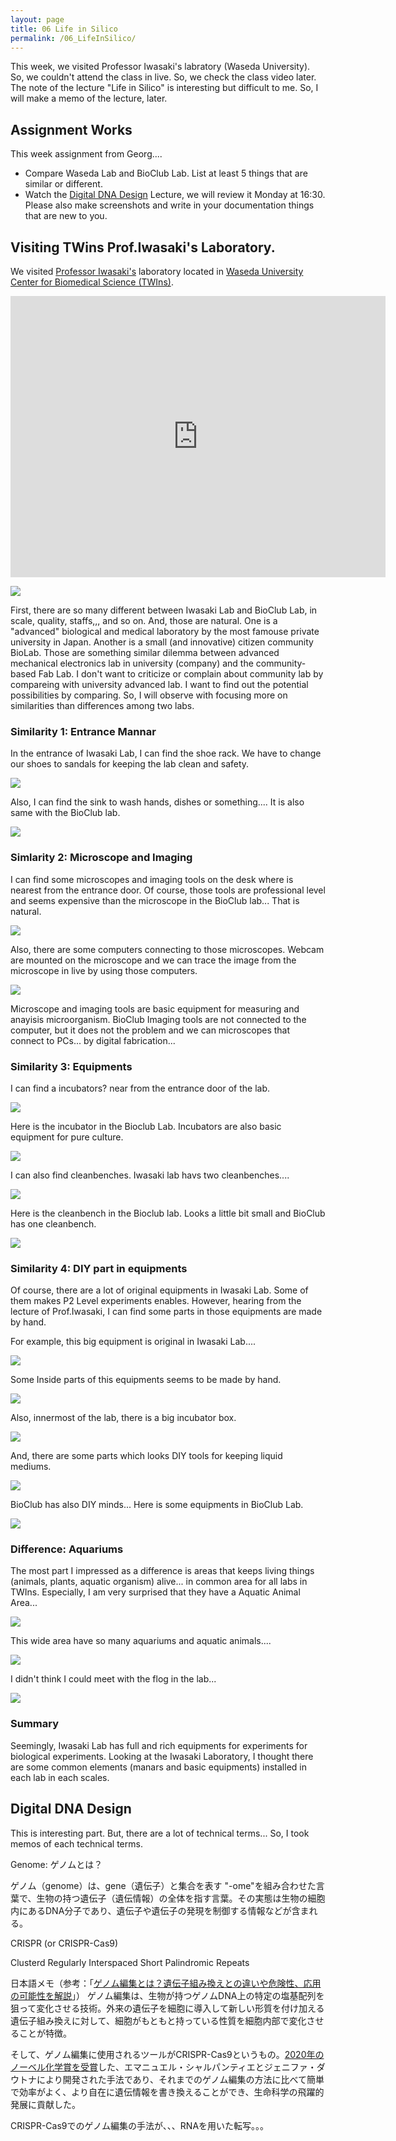 ```yaml
---
layout: page
title: 06 Life in Silico
permalink: /06_LifeInSilico/
---
```


This week, we visited Professor Iwasaki's labratory (Waseda University). So, we couldn't attend the class in live. So, we check the class video later. The note of the lecture "Life in Silico" is interesting but difficult to me. So, I will make a memo of the lecture, later.

## Assignment Works

This week assignment from Georg....

- Compare Waseda Lab and BioClub Lab. List at least 5 things that are similar or different.
- Watch the [Digital DNA Design](https://vimeo.com/696442612) Lecture, we will review it Monday at 16:30. Please also make screenshots and write in your documentation things that are new to you.


## Visiting TWins Prof.Iwasaki's Laboratory.

We visited [Professor Iwasaki's](https://hideo-iwasaki.com/work) laboratory located in [Waseda University Center for Biomedical Science (TWIns)](https://www.waseda.jp/inst/twins/en/).

<iframe src="https://www.google.com/maps/embed?pb=!1m18!1m12!1m3!1d3240.1618050071543!2d139.71945371586287!3d35.697635680190274!2m3!1f0!2f0!3f0!3m2!1i1024!2i768!4f13.1!3m3!1m2!1s0x60188ce52c8ea001%3A0x79f2b7425642a965!2z5pep56iy55Sw5aSn5a2mIOWFiOerr-eUn-WRveWMu-enkeWtpuOCu-ODs-OCv-ODvO-8iFRXSW5z77yJ!5e0!3m2!1sja!2sjp!4v1649603320171!5m2!1sja!2sjp" width="600" height="450" style="border:0;" allowfullscreen="" loading="lazy" referrerpolicy="no-referrer-when-downgrade"></iframe>

![](../images/week06/6-1.jpg)

First, there are so many different between Iwasaki Lab and BioClub Lab, in scale, quality, staffs,,, and so on. And, those are natural. One is a "advanced" biological and medical laboratory by the most famouse private university in Japan. Another is a small (and innovative) citizen community BioLab. Those are something similar dilemma between advanced mechanical electronics lab in university (company) and the community-based Fab Lab. I don't want to criticize or complain about community lab by compareing with university advanced lab. I want to find out the potential possibilities by comparing. So, I will observe with focusing more on similarities than differences among two labs.

### Similarity 1: Entrance Mannar

In the entrance of Iwasaki Lab, I can find the shoe rack. We have to change our shoes to sandals for keeping the lab clean and safety. 

![](../images/week06/6-2.jpg)

Also, I can find the sink to wash hands, dishes or something.... It is also same with the BioClub lab.

![](../images/week06/6-3.jpg)

### Simlarity 2: Microscope and Imaging

I can find some microscopes and imaging tools on the desk where is nearest from the entrance door. Of course, those tools are professional level and seems expensive than the microscope in the BioClub lab... That is natural.

![](../images/week06/6-5.jpg)

Also, there are some computers connecting to those microscopes. Webcam are mounted on the microscope and we can trace the image from the microscope in live by using those computers.

![](../images/week06/6-4.jpg)

Microscope and imaging tools are basic equipment for measuring and anayisis microorganism. BioClub Imaging tools are not connected to the computer, but it does not the problem and we can microscopes that connect to PCs... by digital fabrication...

### Similarity 3: Equipments

I can find a incubators? near from the entrance door of the lab. 

![](../images/week06/6-6.jpg)

Here is the incubator in the Bioclub Lab. Incubators are also basic equipment for pure culture.

![](../images/week06/6-7.jpg)

I can also find cleanbenches. Iwasaki lab havs two cleanbenches....

![](../images/week06/6-8.jpg)

Here is the cleanbench in the Bioclub lab. Looks a little bit small and BioClub has one cleanbench. 

![](../images/week04/4-10.jpg)


### Similarity 4: DIY part in equipments

Of course, there are a lot of original equipments in Iwasaki Lab. Some of them makes P2 Level experiments enables. However, hearing from the lecture of Prof.Iwasaki, I can find some parts in those equipments are made by hand.

For example, this big equipment is original in Iwasaki Lab.... 

![](../images/week06/6-9.jpg)

Some Inside parts of this equipments seems to be made by hand.

![](../images/week06/6-10.jpg)

Also, innermost of the lab, there is a big incubator box. 

![](../images/week06/6-11.jpg)

And, there are some parts which looks DIY tools for keeping liquid mediums.

![](../images/week06/6-12.jpg)

BioClub has also DIY minds... Here is some equipments in BioClub Lab.

![](../images/week06/6-16.jpg)

### Difference: Aquariums

The most part I impressed as a difference is areas that keeps living things (animals, plants, aquatic organism) alive... in common area for all labs in TWIns. Especially, I am very surprised that they have a Aquatic Animal Area...

![](../images/week06/6-13.jpg)

This wide area have so many aquariums and aquatic animals.... 

![](../images/week06/6-14.jpg)

I didn't think I could meet with the flog in the lab...

![](../images/week06/6-15.jpg)

### Summary

Seemingly, Iwasaki Lab has full and rich equipments for experiments for biological experiments.  Looking at the Iwasaki Laboratory, I thought there are some common elements (manars and basic equipments) installed in each lab in each scales. 


## Digital DNA Design 

This is interesting part. But, there are a lot of technical terms... So, I took memos of each technical terms.

Genome: ゲノムとは？

ゲノム（genome）は、gene（遺伝子）と集合を表す "-ome"を組み合わせた言葉で、生物の持つ遺伝子（遺伝情報）の全体を指す言葉。その実態は生物の細胞内にあるDNA分子であり、遺伝子や遺伝子の発現を制御する情報などが含まれる。


CRISPR (or CRISPR-Cas9)

Clusterd Regularly Interspaced Short Palindromic Repeats

日本語メモ（参考：「[ゲノム編集とは？遺伝子組み換えとの違いや危険性、応用の可能性を解説](https://www.rd.ntt/se/media/article/0012.html)」）
ゲノム編集は、生物が持つゲノムDNA上の特定の塩基配列を狙って変化させる技術。外来の遺伝子を細胞に導入して新しい形質を付け加える遺伝子組み換えに対して、細胞がもともと持っている性質を細胞内部で変化させることが特徴。

そして、ゲノム編集に使用されるツールがCRISPR-Cas9というもの。[2020年のノーベル化学賞を受賞](https://www3.nhk.or.jp/news/special/nobelprize2020/chemical/news/news_08.html)した、エマニュエル・シャルパンティエとジェニファ・ダウトナにより開発された手法であり、それまでのゲノム編集の方法に比べて簡単で効率がよく、より自在に遺伝情報を書き換えることができ、生命科学の飛躍的発展に貢献した。

CRISPR-Cas9でのゲノム編集の手法が、、、RNAを用いた転写。。。



